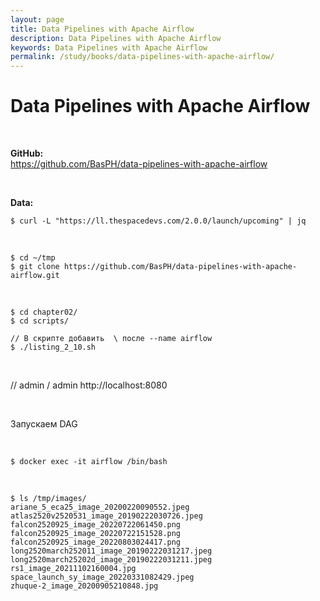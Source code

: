 ```yaml
---
layout: page
title: Data Pipelines with Apache Airflow
description: Data Pipelines with Apache Airflow
keywords: Data Pipelines with Apache Airflow
permalink: /study/books/data-pipelines-with-apache-airflow/
---
```


# Data Pipelines with Apache Airflow

<br/>

**GitHub:**  
https://github.com/BasPH/data-pipelines-with-apache-airflow

<br/>

**Data:**

```
$ curl -L "https://ll.thespacedevs.com/2.0.0/launch/upcoming" | jq
```

<br/>

```
$ cd ~/tmp
$ git clone https://github.com/BasPH/data-pipelines-with-apache-airflow.git
```

<br/>

```
$ cd chapter02/
$ cd scripts/

// В скрипте добавить  \ после --name airflow
$ ./listing_2_10.sh
```

<br/>

// admin / admin
http://localhost:8080

<br/>

Запускаем DAG

<br/>

```
$ docker exec -it airflow /bin/bash
```

<br/>

```
$ ls /tmp/images/
ariane_5_eca25_image_20200220090552.jpeg
atlas2520v2520531_image_20190222030726.jpeg
falcon2520925_image_20220722061450.png
falcon2520925_image_20220722151528.png
falcon2520925_image_20220803024417.png
long2520march252011_image_20190222031217.jpeg
long2520march25202d_image_20190222031211.jpeg
rs1_image_20211102160004.jpg
space_launch_sy_image_20220331082429.jpeg
zhuque-2_image_20200905210848.jpg

```

